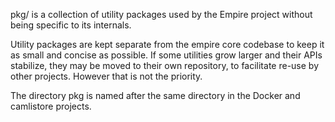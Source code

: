 pkg/ is a collection of utility packages used by the Empire project without being specific to its internals.

Utility packages are kept separate from the empire core codebase to keep it as small and concise as possible. If some utilities grow larger and their APIs stabilize, they may be moved to their own repository, to facilitate re-use by other projects. However that is not the priority.

The directory pkg is named after the same directory in the Docker and camlistore projects.
